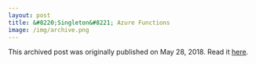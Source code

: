 ```yaml
---
layout: post
title: &#8220;Singleton&#8221; Azure Functions
image: /img/archive.png
---
```

This archived post was originally published on May 28, 2018. Read it [here](/alex.ciobanu.org/index030b.html).

